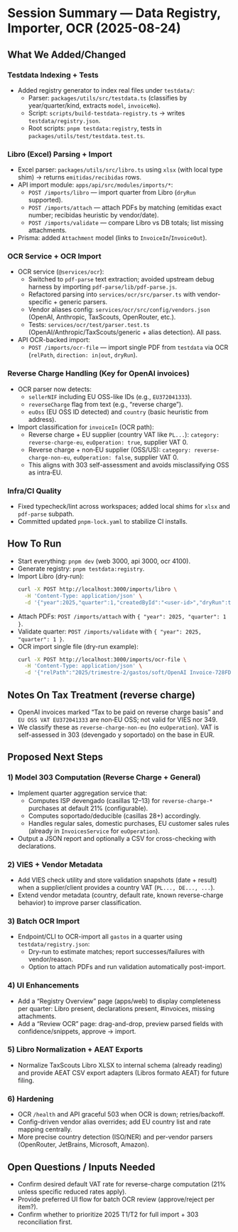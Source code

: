 # Session Summary — Data Registry, Importer, OCR (2025-08-24)

## What We Added/Changed

### Testdata Indexing + Tests
- Added registry generator to index real files under `testdata/`:
  - Parser: `packages/utils/src/testdata.ts` (classifies by year/quarter/kind, extracts `model`, `invoiceNo`).
  - Script: `scripts/build-testdata-registry.ts` → writes `testdata/registry.json`.
  - Root scripts: `pnpm testdata:registry`, tests in `packages/utils/test/testdata.test.ts`.

### Libro (Excel) Parsing + Import
- Excel parser: `packages/utils/src/libro.ts` using `xlsx` (with local type shim) → returns `emitidas/recibidas` rows.
- API import module: `apps/api/src/modules/imports/*`:
  - `POST /imports/libro` — import quarter from Libro (`dryRun` supported).
  - `POST /imports/attach` — attach PDFs by matching (emitidas exact number; recibidas heuristic by vendor/date).
  - `POST /imports/validate` — compare Libro vs DB totals; list missing attachments.
- Prisma: added `Attachment` model (links to `InvoiceIn`/`InvoiceOut`).

### OCR Service + OCR Import
- OCR service (`@services/ocr`):
  - Switched to `pdf-parse` text extraction; avoided upstream debug harness by importing `pdf-parse/lib/pdf-parse.js`.
  - Refactored parsing into `services/ocr/src/parser.ts` with vendor-specific + generic parsers.
  - Vendor aliases config: `services/ocr/src/config/vendors.json` (OpenAI, Anthropic, TaxScouts, OpenRouter, etc.).
  - Tests: `services/ocr/test/parser.test.ts` (OpenAI/Anthropic/TaxScouts/generic + alias detection). All pass.
- API OCR-backed import:
  - `POST /imports/ocr-file` — import single PDF from `testdata` via OCR (`relPath`, `direction: in|out`, `dryRun`).

### Reverse Charge Handling (Key for OpenAI invoices)
- OCR parser now detects:
  - `sellerNIF` including EU OSS-like IDs (e.g., `EU372041333`).
  - `reverseCharge` flag from text (e.g., “reverse charge”).
  - `euOss` (EU OSS ID detected) and `country` (basic heuristic from address).
- Import classification for `invoiceIn` (OCR path):
  - Reverse charge + EU supplier (country VAT like `PL...`): `category: reverse-charge-eu`, `euOperation: true`, supplier VAT 0.
  - Reverse charge + non‑EU supplier (OSS/US): `category: reverse-charge-non-eu`, `euOperation: false`, supplier VAT 0.
  - This aligns with 303 self-assessment and avoids misclassifying OSS as intra‑EU.

### Infra/CI Quality
- Fixed typecheck/lint across workspaces; added local shims for `xlsx` and `pdf-parse` subpath.
- Committed updated `pnpm-lock.yaml` to stabilize CI installs.

## How To Run
- Start everything: `pnpm dev` (web 3000, api 3000, ocr 4100).
- Generate registry: `pnpm testdata:registry`.
- Import Libro (dry-run):
  ```sh
  curl -X POST http://localhost:3000/imports/libro \
    -H 'Content-Type: application/json' \
    -d '{"year":2025,"quarter":1,"createdById":"<user-id>","dryRun":true}'
  ```
- Attach PDFs: `POST /imports/attach` with `{ "year": 2025, "quarter": 1 }`.
- Validate quarter: `POST /imports/validate` with `{ "year": 2025, "quarter": 1 }`.
- OCR import single file (dry-run example):
  ```sh
  curl -X POST http://localhost:3000/imports/ocr-file \
    -H 'Content-Type: application/json' \
    -d '{"relPath":"2025/trimestre-2/gastos/soft/OpenAI Invoice-728FD5FD-0024.pdf","direction":"in","createdById":"<user-id>","dryRun":true}'
  ```

## Notes On Tax Treatment (reverse charge)
- OpenAI invoices marked “Tax to be paid on reverse charge basis” and `EU OSS VAT EU372041333` are non‑EU OSS; not valid for VIES nor 349.
- We classify these as `reverse-charge-non-eu` (no `euOperation`). VAT is self-assessed in 303 (devengado y soportado) on the base in EUR.

## Proposed Next Steps

### 1) Model 303 Computation (Reverse Charge + General)
- Implement quarter aggregation service that:
  - Computes ISP devengado (casillas 12–13) for `reverse-charge-*` purchases at default 21% (configurable).
  - Computes soportado/deducible (casillas 28+) accordingly.
  - Handles regular sales, domestic purchases, EU customer sales rules (already in `InvoicesService` for `euOperation`).
- Output a JSON report and optionally a CSV for cross-checking with declarations.

### 2) VIES + Vendor Metadata
- Add VIES check utility and store validation snapshots (date + result) when a supplier/client provides a country VAT (`PL..., DE..., ...`).
- Extend vendor metadata (country, default rate, known reverse-charge behavior) to improve parser classification.

### 3) Batch OCR Import
- Endpoint/CLI to OCR-import all `gastos` in a quarter using `testdata/registry.json`:
  - Dry-run to estimate matches; report successes/failures with vendor/reason.
  - Option to attach PDFs and run validation automatically post-import.

### 4) UI Enhancements
- Add a “Registry Overview” page (apps/web) to display completeness per quarter: Libro present, declarations present, #invoices, missing attachments.
- Add a “Review OCR” page: drag-and-drop, preview parsed fields with confidence/snippets, approve → import.

### 5) Libro Normalization + AEAT Exports
- Normalize TaxScouts Libro XLSX to internal schema (already reading) and provide AEAT CSV export adapters (Libros formato AEAT) for future filing.

### 6) Hardening
- OCR `/health` and API graceful 503 when OCR is down; retries/backoff.
- Config-driven vendor alias overrides; add EU country list and rate mapping centrally.
- More precise country detection (ISO/NER) and per-vendor parsers (OpenRouter, JetBrains, Microsoft, Amazon).

## Open Questions / Inputs Needed
- Confirm desired default VAT rate for reverse-charge computation (21% unless specific reduced rates apply).
- Provide preferred UI flow for batch OCR review (approve/reject per item?).
- Confirm whether to prioritize 2025 T1/T2 for full import + 303 reconciliation first.

